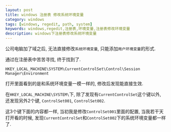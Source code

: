 ```yaml
---
layout: post
title: windows 注册表 修改系统环境变量
category: windows
tags: [windows, regedit, path, system]
keywords: windows,regedit,注册表,环境变量,注册表修改环境变量
description: windows下注册表修改系统环境变量
---
```


公司电脑加了域之后, 无法直接修改`系统环境变量`, 只能添加`用户环境变量`的形式.

通过在注册表中苦苦寻找, 终于找到了.

`HKEY_LOCAL_MACHINE\SYSTEM\CurrentControlSet\Control\Session Manager\Environment`

打开里面看到的是和系统环境变量一模一样的, 修改后发现能直接生效.

在`HKEY_LOCAL_MACHINE\SYSTEM\`下, 除了发现有`CurrentControlSet`这个键以外, 还发现另外2个键, `ControlSet001`, `ControlSet002`.

这3个键下面的内容都一样, 当初我是修改`ControlSet001`里面的配置, 当我若干天打开看的时候, 发现`CurrentControlSet`和`ControlSet002`下的系统环境变量都一样了.
